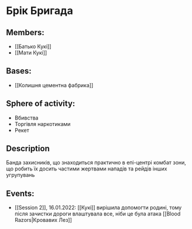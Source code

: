 # Брік Бригада
## Members:
- [[Батько Кукі]]
- [[Мати Кукі]]
## Bases:
- [[Колишня цементна фабрика]]
## Sphere of activity:
- Вбивства
- Торгівля наркотиками
- Рекет

## Description
Банда захисників, що знаходиться практично в епі-центрі комбат зони, що робить їх досить частими жертвами нападів та рейдів інших угрупувань
## Events:
- [[Session 2]], 16.01.2022: [[Кукі]] вирішила допомогти родині, тому після зачистки дороги влаштувала все, ніби це була атака [[Blood Razors|Кровавих Лез]]